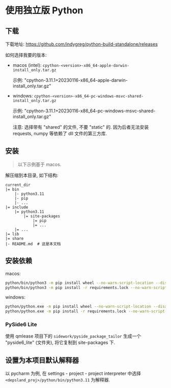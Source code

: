 # 使用独立版 Python

## 下载

下载地址: https://github.com/indygreg/python-build-standalone/releases

如何选择我要的版本:

- macos (intel): `cpython-<version>-x86_64-apple-darwin-install_only.tar.gz`

    示例: "cpython-3.11.1+20230116-x86_64-apple-darwin-install_only.tar.gz"

- windows: `cpython-<version>-x86_64-pc-windows-msvc-shared-install_only.tar.gz`

    示例: "cpython-3.11.1+20230116-x86_64-pc-windows-msvc-shared-install_only.tar.gz"

    注意: 选择带有 "shared" 的文件, 不要 "static" 的. 因为后者无法安装 requests, numpy 等依赖了 dll 文件的第三方库.

## 安装

> 以下示例基于 macos.

解压缩到本目录, 如下结构:

```
current_dir
|= bin
    |- python3.11
    |- pip
    |- ...
|= include
    |= python3.11
        |= site-packages
            |= pip
            |= ...
    |= ...
|= lib
|= share
|- README.md  # 这是本文档
```

## 安装依赖

macos:

```sh
python/bin/python3 -m pip install wheel --no-warn-script-location --disable-pip-version-check
python/bin/python3 -m pip install -r requirements.lock --no-warn-script-location --disable-pip-version-check
```

windows:

```sh
python/python.exe -m pip install wheel --no-warn-script-location --disable-pip-version-check
python/python.exe -m pip install -r requirements.lock --no-warn-script-location --disable-pip-version-check
```

### PySide6 Lite

使用 qmlease 项目下的 `sidework/pyside_package_tailor` 生成一个 "pyside6_lite" (文件夹), 将它复制到 site-packages 下.

## 设置为本项目默认解释器

以 pycharm 为例, 在 settings - project - project interpreter 中选择 `<depsland_proj>/python/bin/python3.11` 为解释器.
